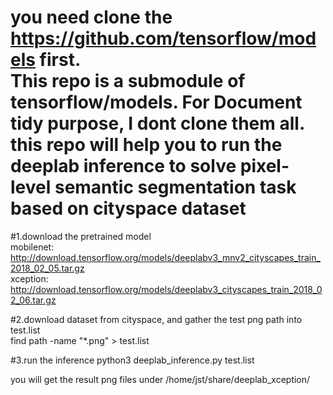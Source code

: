 you need clone the https://github.com/tensorflow/models first.  
This repo is a submodule of tensorflow/models. For Document tidy purpose, I dont clone them all.  
this repo will help you to run the deeplab inference to solve  pixel-level semantic segmentation task based on cityspace dataset  
=============================================================  
#1.download the pretrained model  
mobilenet:  
http://download.tensorflow.org/models/deeplabv3_mnv2_cityscapes_train_2018_02_05.tar.gz  
xception:  
http://download.tensorflow.org/models/deeplabv3_cityscapes_train_2018_02_06.tar.gz  

#2.download dataset from cityspace, and gather the test png path into test.list  
find path -name "*.png" > test.list  

#3.run the inference
python3 deeplab_inference.py test.list  

you will get the result png files under /home/jst/share/deeplab_xception/

